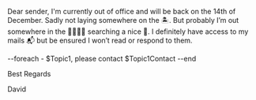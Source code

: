Dear sender,
I'm currently out of office and will be back on the 14th of December. Sadly not laying somewhere on the 🏝. But probably I’m out somewhere in the 🌳🌲🌳🌲 searching a nice 🎄.
I definitely have access to my mails 📬 but be ensured I won’t read or respond to them.

--foreach - $Topic1, please contact $Topic1Contact --end

Best Regards

David
